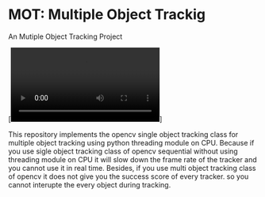 # MOT: Multiple Object Trackig
An Mutiple Object Tracking Project

[![Mask RCNN on 4K Video](output/output.avi)]


This repository implements the opencv single object tracking class for multiple object tracking using python threading module on CPU. Because if you use sigle object tracking class of opencv sequential without using threading module on CPU it will slow down the frame rate of the tracker and you cannot use it in real time. 
Besides, if you use multi object tracking class of opencv it does not give you the success score of every tracker. so you cannot interupte the every object during tracking.



